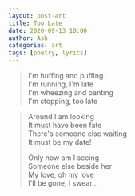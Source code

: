 ```yaml
---
layout: post-art
title: Too Late
date: 2020-09-13 10:00
author: Ash
categories: art
tags: [poetry, lyrics]
---
```

> I'm huffing and puffing  
I'm running, I'm late  
I'm wheezing and panting  
I'm stopping, too late  

<!-- more -->

> Around I am looking  
It must have been fate  
There's someone else waiting  
It must be my date!
>
>Only now am I seeing  
Someone else beside her  
My love, oh my love  
I'll be gone, I swear...
